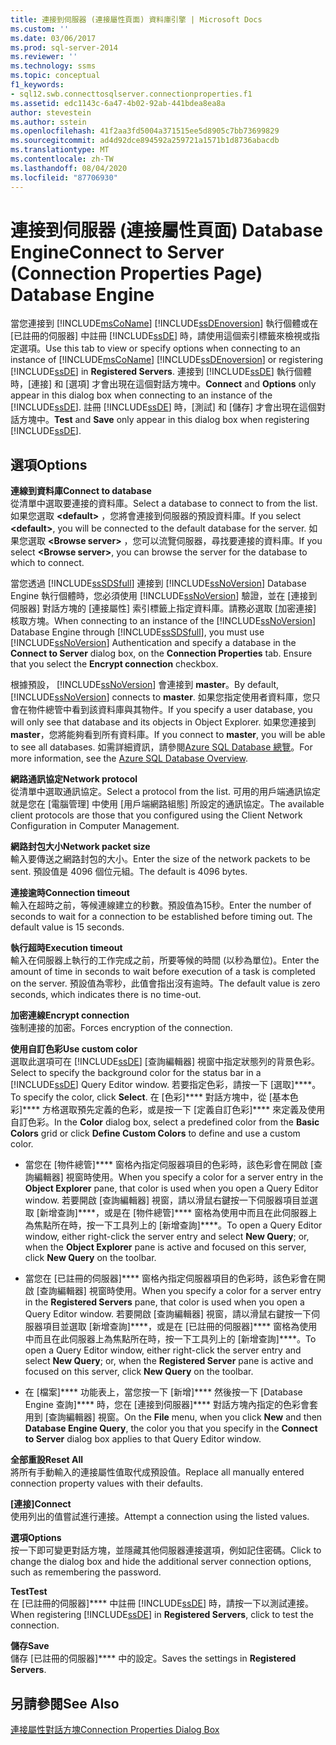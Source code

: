 ```yaml
---
title: 連接到伺服器 (連接屬性頁面) 資料庫引擎 | Microsoft Docs
ms.custom: ''
ms.date: 03/06/2017
ms.prod: sql-server-2014
ms.reviewer: ''
ms.technology: ssms
ms.topic: conceptual
f1_keywords:
- sql12.swb.connecttosqlserver.connectionproperties.f1
ms.assetid: edc1143c-6a47-4b02-92ab-441bdea8ea8a
author: stevestein
ms.author: sstein
ms.openlocfilehash: 41f2aa3fd5004a371515ee5d8905c7bb73699829
ms.sourcegitcommit: ad4d92dce894592a259721a1571b1d8736abacdb
ms.translationtype: MT
ms.contentlocale: zh-TW
ms.lasthandoff: 08/04/2020
ms.locfileid: "87706930"
---
```

# <a name="connect-to-server-connection-properties-page-database-engine"></a><span data-ttu-id="f9dbf-102">連接到伺服器 (連接屬性頁面) Database Engine</span><span class="sxs-lookup"><span data-stu-id="f9dbf-102">Connect to Server (Connection Properties Page) Database Engine</span></span>
  <span data-ttu-id="f9dbf-103">當您連接到 [!INCLUDE[msCoName](../../includes/msconame-md.md)] [!INCLUDE[ssDEnoversion](../../includes/ssdenoversion-md.md)] 執行個體或在 [已註冊的伺服器]  中註冊 [!INCLUDE[ssDE](../../includes/ssde-md.md)] 時，請使用這個索引標籤來檢視或指定選項。</span><span class="sxs-lookup"><span data-stu-id="f9dbf-103">Use this tab to view or specify options when connecting to an instance of [!INCLUDE[msCoName](../../includes/msconame-md.md)] [!INCLUDE[ssDEnoversion](../../includes/ssdenoversion-md.md)] or registering [!INCLUDE[ssDE](../../includes/ssde-md.md)] in **Registered Servers**.</span></span> <span data-ttu-id="f9dbf-104">連接到 [!INCLUDE[ssDE](../../includes/ssde-md.md)] 執行個體時，[連接]  和 [選項]  才會出現在這個對話方塊中。</span><span class="sxs-lookup"><span data-stu-id="f9dbf-104">**Connect** and **Options** only appear in this dialog box when connecting to an instance of the [!INCLUDE[ssDE](../../includes/ssde-md.md)].</span></span> <span data-ttu-id="f9dbf-105">註冊 [!INCLUDE[ssDE](../../includes/ssde-md.md)] 時，[測試]  和 [儲存]  才會出現在這個對話方塊中。</span><span class="sxs-lookup"><span data-stu-id="f9dbf-105">**Test** and **Save** only appear in this dialog box when registering [!INCLUDE[ssDE](../../includes/ssde-md.md)].</span></span>  
  
## <a name="options"></a><span data-ttu-id="f9dbf-106">選項</span><span class="sxs-lookup"><span data-stu-id="f9dbf-106">Options</span></span>  
 <span data-ttu-id="f9dbf-107">**連線到資料庫**</span><span class="sxs-lookup"><span data-stu-id="f9dbf-107">**Connect to database**</span></span>  
 <span data-ttu-id="f9dbf-108">從清單中選取要連接的資料庫。</span><span class="sxs-lookup"><span data-stu-id="f9dbf-108">Select a database to connect to from the list.</span></span> <span data-ttu-id="f9dbf-109">如果您選取 **\<default>** ，您將會連接到伺服器的預設資料庫。</span><span class="sxs-lookup"><span data-stu-id="f9dbf-109">If you select **\<default>**, you will be connected to the default database for the server.</span></span> <span data-ttu-id="f9dbf-110">如果您選取 **\<Browse server>** ，您可以流覽伺服器，尋找要連接的資料庫。</span><span class="sxs-lookup"><span data-stu-id="f9dbf-110">If you select **\<Browse server>**, you can browse the server for the database to which to connect.</span></span>  
  
 <span data-ttu-id="f9dbf-111">當您透過 [!INCLUDE[ssSDSfull](../../includes/sssdsfull-md.md)] 連接到 [!INCLUDE[ssNoVersion](../../includes/ssnoversion-md.md)] Database Engine 執行個體時，您必須使用 [!INCLUDE[ssNoVersion](../../includes/ssnoversion-md.md)] 驗證，並在 [連接到伺服器]  對話方塊的 [連接屬性]  索引標籤上指定資料庫。請務必選取 [加密連接]  核取方塊。</span><span class="sxs-lookup"><span data-stu-id="f9dbf-111">When connecting to an instance of the [!INCLUDE[ssNoVersion](../../includes/ssnoversion-md.md)] Database Engine through [!INCLUDE[ssSDSfull](../../includes/sssdsfull-md.md)], you must use [!INCLUDE[ssNoVersion](../../includes/ssnoversion-md.md)] Authentication and specify a database in the **Connect to Server** dialog box, on the **Connection Properties** tab. Ensure that you select the **Encrypt connection** checkbox.</span></span>  
  
 <span data-ttu-id="f9dbf-112">根據預設， [!INCLUDE[ssNoVersion](../../includes/ssnoversion-md.md)] 會連接到 **master**。</span><span class="sxs-lookup"><span data-stu-id="f9dbf-112">By default, [!INCLUDE[ssNoVersion](../../includes/ssnoversion-md.md)] connects to **master**.</span></span> <span data-ttu-id="f9dbf-113">如果您指定使用者資料庫，您只會在物件總管中看到該資料庫與其物件。</span><span class="sxs-lookup"><span data-stu-id="f9dbf-113">If you specify a user database, you will only see that database and its objects in Object Explorer.</span></span> <span data-ttu-id="f9dbf-114">如果您連接到 **master**，您將能夠看到所有資料庫。</span><span class="sxs-lookup"><span data-stu-id="f9dbf-114">If you connect to **master**, you will be able to see all databases.</span></span> <span data-ttu-id="f9dbf-115">如需詳細資訊，請參閱[Azure SQL Database 總覽](/azure/sql-database/sql-database-technical-overview)。</span><span class="sxs-lookup"><span data-stu-id="f9dbf-115">For more information, see the [Azure SQL Database Overview](/azure/sql-database/sql-database-technical-overview).</span></span>  
  
 <span data-ttu-id="f9dbf-116">**網路通訊協定**</span><span class="sxs-lookup"><span data-stu-id="f9dbf-116">**Network protocol**</span></span>  
 <span data-ttu-id="f9dbf-117">從清單中選取通訊協定。</span><span class="sxs-lookup"><span data-stu-id="f9dbf-117">Select a protocol from the list.</span></span> <span data-ttu-id="f9dbf-118">可用的用戶端通訊協定就是您在 [電腦管理] 中使用 [用戶端網路組態] 所設定的通訊協定。</span><span class="sxs-lookup"><span data-stu-id="f9dbf-118">The available client protocols are those that you configured using the Client Network Configuration in Computer Management.</span></span>  
  
 <span data-ttu-id="f9dbf-119">**網路封包大小**</span><span class="sxs-lookup"><span data-stu-id="f9dbf-119">**Network packet size**</span></span>  
 <span data-ttu-id="f9dbf-120">輸入要傳送之網路封包的大小。</span><span class="sxs-lookup"><span data-stu-id="f9dbf-120">Enter the size of the network packets to be sent.</span></span> <span data-ttu-id="f9dbf-121">預設值是 4096 個位元組。</span><span class="sxs-lookup"><span data-stu-id="f9dbf-121">The default is 4096 bytes.</span></span>  
  
 <span data-ttu-id="f9dbf-122">**連接逾時**</span><span class="sxs-lookup"><span data-stu-id="f9dbf-122">**Connection timeout**</span></span>  
 <span data-ttu-id="f9dbf-123">輸入在超時之前，等候連線建立的秒數。預設值為15秒。</span><span class="sxs-lookup"><span data-stu-id="f9dbf-123">Enter the number of seconds to wait for a connection to be established before timing out. The default value is 15 seconds.</span></span>  
  
 <span data-ttu-id="f9dbf-124">**執行超時**</span><span class="sxs-lookup"><span data-stu-id="f9dbf-124">**Execution timeout**</span></span>  
 <span data-ttu-id="f9dbf-125">輸入在伺服器上執行的工作完成之前，所要等候的時間 (以秒為單位)。</span><span class="sxs-lookup"><span data-stu-id="f9dbf-125">Enter the amount of time in seconds to wait before execution of a task is completed on the server.</span></span> <span data-ttu-id="f9dbf-126">預設值為零秒，此值會指出沒有逾時。</span><span class="sxs-lookup"><span data-stu-id="f9dbf-126">The default value is zero seconds, which indicates there is no time-out.</span></span>  
  
 <span data-ttu-id="f9dbf-127">**加密連線**</span><span class="sxs-lookup"><span data-stu-id="f9dbf-127">**Encrypt connection**</span></span>  
 <span data-ttu-id="f9dbf-128">強制連接的加密。</span><span class="sxs-lookup"><span data-stu-id="f9dbf-128">Forces encryption of the connection.</span></span>  
  
 <span data-ttu-id="f9dbf-129">**使用自訂色彩**</span><span class="sxs-lookup"><span data-stu-id="f9dbf-129">**Use custom color**</span></span>  
 <span data-ttu-id="f9dbf-130">選取此選項可在 [!INCLUDE[ssDE](../../includes/ssde-md.md)] [查詢編輯器] 視窗中指定狀態列的背景色彩。</span><span class="sxs-lookup"><span data-stu-id="f9dbf-130">Select to specify the background color for the status bar in a [!INCLUDE[ssDE](../../includes/ssde-md.md)] Query Editor window.</span></span> <span data-ttu-id="f9dbf-131">若要指定色彩，請按一下 [選取]\*\*\*\*。</span><span class="sxs-lookup"><span data-stu-id="f9dbf-131">To specify the color, click **Select**.</span></span> <span data-ttu-id="f9dbf-132">在 [色彩]\*\*\*\* 對話方塊中，從 [基本色彩]\*\*\*\* 方格選取預先定義的色彩，或是按一下 [定義自訂色彩]\*\*\*\* 來定義及使用自訂色彩。</span><span class="sxs-lookup"><span data-stu-id="f9dbf-132">In the **Color** dialog box, select a predefined color from the **Basic Colors** grid or click **Define Custom Colors** to define and use a custom color.</span></span>  
  
-   <span data-ttu-id="f9dbf-133">當您在 [物件總管]\*\*\*\* 窗格內指定伺服器項目的色彩時，該色彩會在開啟 [查詢編輯器] 視窗時使用。</span><span class="sxs-lookup"><span data-stu-id="f9dbf-133">When you specify a color for a server entry in the **Object Explorer** pane, that color is used when you open a Query Editor window.</span></span> <span data-ttu-id="f9dbf-134">若要開啟 [查詢編輯器] 視窗，請以滑鼠右鍵按一下伺服器項目並選取 [新增查詢]\*\*\*\*，或是在 [物件總管]\*\*\*\* 窗格為使用中而且在此伺服器上為焦點所在時，按一下工具列上的 [新增查詢]\*\*\*\*。</span><span class="sxs-lookup"><span data-stu-id="f9dbf-134">To open a Query Editor window, either right-click the server entry and select **New Query**; or, when the **Object Explorer** pane is active and focused on this server, click **New Query** on the toolbar.</span></span>  
  
-   <span data-ttu-id="f9dbf-135">當您在 [已註冊的伺服器]\*\*\*\* 窗格內指定伺服器項目的色彩時，該色彩會在開啟 [查詢編輯器] 視窗時使用。</span><span class="sxs-lookup"><span data-stu-id="f9dbf-135">When you specify a color for a server entry in the **Registered Servers** pane, that color is used when you open a Query Editor window.</span></span> <span data-ttu-id="f9dbf-136">若要開啟 [查詢編輯器] 視窗，請以滑鼠右鍵按一下伺服器項目並選取 [新增查詢]\*\*\*\*，或是在 [已註冊的伺服器]\*\*\*\* 窗格為使用中而且在此伺服器上為焦點所在時，按一下工具列上的 [新增查詢]\*\*\*\*。</span><span class="sxs-lookup"><span data-stu-id="f9dbf-136">To open a Query Editor window, either right-click the server entry and select **New Query**; or, when the **Registered Server** pane is active and focused on this server, click **New Query** on the toolbar.</span></span>  
  
-   <span data-ttu-id="f9dbf-137">在 [檔案]\*\*\*\* 功能表上，當您按一下 [新增]\*\*\*\* 然後按一下 [Database Engine 查詢]\*\*\*\* 時，您在 [連接到伺服器]\*\*\*\* 對話方塊內指定的色彩會套用到 [查詢編輯器] 視窗。</span><span class="sxs-lookup"><span data-stu-id="f9dbf-137">On the **File** menu, when you click **New** and then **Database Engine Query**, the color you that you specify in the **Connect to Server** dialog box applies to that Query Editor window.</span></span>  
  
 <span data-ttu-id="f9dbf-138">**全部重設**</span><span class="sxs-lookup"><span data-stu-id="f9dbf-138">**Reset All**</span></span>  
 <span data-ttu-id="f9dbf-139">將所有手動輸入的連接屬性值取代成預設值。</span><span class="sxs-lookup"><span data-stu-id="f9dbf-139">Replace all manually entered connection property values with their defaults.</span></span>  
  
 <span data-ttu-id="f9dbf-140">**[連接]**</span><span class="sxs-lookup"><span data-stu-id="f9dbf-140">**Connect**</span></span>  
 <span data-ttu-id="f9dbf-141">使用列出的值嘗試進行連接。</span><span class="sxs-lookup"><span data-stu-id="f9dbf-141">Attempt a connection using the listed values.</span></span>  
  
 <span data-ttu-id="f9dbf-142">**選項**</span><span class="sxs-lookup"><span data-stu-id="f9dbf-142">**Options**</span></span>  
 <span data-ttu-id="f9dbf-143">按一下即可變更對話方塊，並隱藏其他伺服器連接選項，例如記住密碼。</span><span class="sxs-lookup"><span data-stu-id="f9dbf-143">Click to change the dialog box and hide the additional server connection options, such as remembering the password.</span></span>  
  
 <span data-ttu-id="f9dbf-144">**Test**</span><span class="sxs-lookup"><span data-stu-id="f9dbf-144">**Test**</span></span>  
 <span data-ttu-id="f9dbf-145">在 [已註冊的伺服器]\*\*\*\* 中註冊 [!INCLUDE[ssDE](../../includes/ssde-md.md)] 時，請按一下以測試連接。</span><span class="sxs-lookup"><span data-stu-id="f9dbf-145">When registering [!INCLUDE[ssDE](../../includes/ssde-md.md)] in **Registered Servers**, click to test the connection.</span></span>  
  
 <span data-ttu-id="f9dbf-146">**儲存**</span><span class="sxs-lookup"><span data-stu-id="f9dbf-146">**Save**</span></span>  
 <span data-ttu-id="f9dbf-147">儲存 [已註冊的伺服器]\*\*\*\* 中的設定。</span><span class="sxs-lookup"><span data-stu-id="f9dbf-147">Saves the settings in **Registered Servers**.</span></span>  
  
## <a name="see-also"></a><span data-ttu-id="f9dbf-148">另請參閱</span><span class="sxs-lookup"><span data-stu-id="f9dbf-148">See Also</span></span>  
 [<span data-ttu-id="f9dbf-149">連接屬性對話方塊</span><span class="sxs-lookup"><span data-stu-id="f9dbf-149">Connection Properties Dialog Box</span></span>](../../database-engine/connection-properties-dialog-box.md)  
  
  
